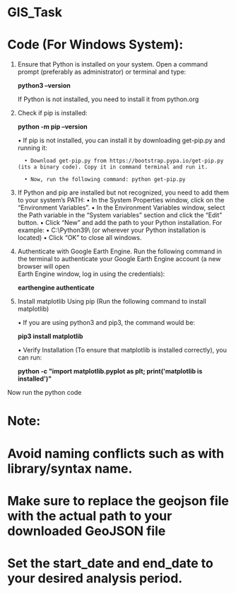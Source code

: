 # GIS_Task
# Code (For Windows System):

1.	Ensure that Python is installed on your system. Open a command prompt (preferably as administrator) or terminal and type:

  	**python3 –version**
  	
      If Python is not installed, you need to install it from python.org
  
2.	Check if pip is installed:
   
      **python -m pip –version**
  	
      •	If pip is not installed, you can install it by downloading get-pip.py and running it:
  	
          •	Download get-pip.py from https://bootstrap.pypa.io/get-pip.py (its a binary code). Copy it in command terminal and run it.
  	
          •	Now, run the following command: python get-pip.py
  	
4.	If Python and pip are installed but not recognized, you need to add them to your system’s PATH:
      •	In the System Properties window, click on the “Environment Variables”.
      •	In the Environment Variables window, select the Path variable in the “System variables” section and click the “Edit” button.
      •	Click “New” and add the path to your Python installation. For example:
      •	C:\Python39\ (or wherever your Python installation is located)
      •	Click “OK” to close all windows.
  	
5.	Authenticate with Google Earth Engine. Run the following command in the terminal to authenticate your Google Earth Engine account (a new browser will open     
   Earth Engine window, log in using the credentials):
  	
    **earthengine authenticate**

6.	Install matplotlib Using pip (Run the following command to install matplotlib)
   
    •	If you are using python3 and pip3, the command would be:
  	
    **pip3 install matplotlib**
  	
    •	Verify Installation (To ensure that matplotlib is installed correctly), you can run:
  	
    **python -c "import matplotlib.pyplot as plt; print('matplotlib is installed')"**

Now run the python code


# Note:

# Avoid naming conflicts such as with library/syntax name.
# Make sure to replace the geojson file with the actual path to your downloaded GeoJSON file
# Set the start_date and end_date to your desired analysis period. 
